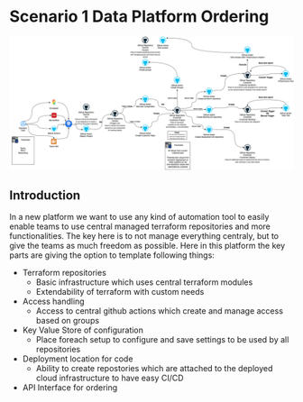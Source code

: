 # Scenario 1 Data Platform Ordering

![Architecture](../Chapter%206:%20Enterprise%20Usage/platform-high-level-picture-automation.drawio.png)

## Introduction
In a new platform we want to use any kind of automation tool to easily enable teams to use central managed terraform repositories and more functionalities. The key here is to not manage everything centraly, but to give the teams as much freedom as possible. Here in this platform the key parts are giving the option to template following things:

 - Terraform repositories
   - Basic infrastructure which uses central terraform modules
   - Extendability of terraform with custom needs
 - Access handling
   - Access to central github actions which create and manage access based on groups
 - Key Value Store of configuration
   - Place foreach setup to configure and save settings to be used by all repositories
 - Deployment location for code
   - Ability to create repostories which are attached to the deployed cloud infrastructure to have easy CI/CD
 - API Interface for ordering